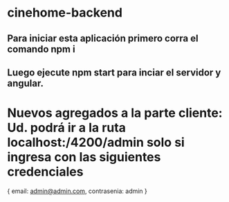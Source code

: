 # cinehome-backend
## Para iniciar esta aplicación primero corra el comando npm i
## Luego ejecute npm start para inciar el servidor y angular.
# Nuevos agregados a la parte cliente: Ud. podrá ir a la ruta localhost:/4200/admin solo si ingresa con las siguientes credenciales

{
	email: admin@admin.com,
	contrasenia: admin
}
